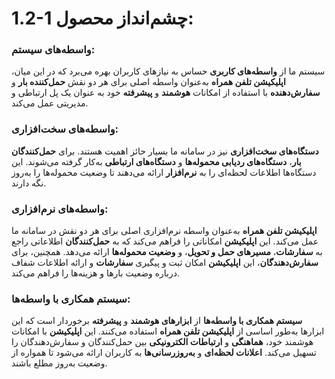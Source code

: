 # 1.2-1 چشم‌انداز محصول:

### واسطه‌های سیستم:
سیستم ما از **واسطه‌های کاربری** حساس به نیازهای کاربران بهره می‌برد که در این میان، **اپلیکیشن تلفن همراه** به‌عنوان واسطه اصلی برای هر دو نقش **حمل‌کننده بار** و **سفارش‌دهنده** با استفاده از امکانات **هوشمند** و **پیشرفته** خود به عنوان یک پل ارتباطی و مدیریتی عمل می‌کند.

### واسطه‌های سخت‌افزاری:
**دستگاه‌های سخت‌افزاری** نیز در سامانه ما بسیار حائز اهمیت هستند. برای **حمل‌کنندگان بار**، **دستگاه‌های ردیابی محموله‌ها** و **دستگاه‌های ارتباطی** به‌کار گرفته می‌شوند. این دستگاه‌ها اطلاعات لحظه‌ای را به **نرم‌افزار** ارائه می‌دهند تا وضعیت محموله‌ها را به‌روز نگه دارند.

### واسطه‌های نرم‌افزاری:
**اپلیکیشن تلفن همراه** به‌عنوان واسطه نرم‌افزاری اصلی برای هر دو نقش در سامانه ما عمل می‌کند. این **اپلیکیشن** امکاناتی را فراهم می‌کند که به **حمل‌کنندگان** اطلاعاتی راجع به **سفارشات**، **مسیرهای حمل و تحویل**، و **وضعیت محموله‌ها** ارائه می‌دهد. همچنین، برای **سفارش‌دهندگان**، این **اپلیکیشن** امکان ثبت و پیگیری **سفارشات** و ارائه اطلاعات شفاف درباره وضعیت بارها و هزینه‌ها را فراهم می‌کند.

### سیستم همکاری با واسطه‌ها:
**سیستم همکاری با واسطه‌ها** از **ابزارهای هوشمند** و **پیشرفته** برخوردار است که این ابزارها به‌طور اساسی از **اپلیکیشن تلفن همراه** استفاده می‌کنند. این **اپلیکیشن** با امکانات هوشمند خود، **هماهنگی** و **ارتباطات الکترونیکی** بین حمل‌کنندگان و سفارش‌دهندگان را تسهیل می‌کند. **اعلانات لحظه‌ای** و **به‌روزرسانی‌ها** به کاربران ارائه می‌شود تا همواره از وضعیت به‌روز مطلع باشند.
